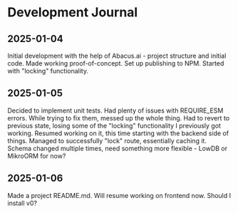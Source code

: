 # Development Journal

## 2025-01-04

Initial development with the help of Abacus.ai - project structure and initial code.
Made working proof-of-concept. Set up publishing to NPM. Started with "locking" functionality.

## 2025-01-05

Decided to implement unit tests. Had plenty of issues with REQUIRE_ESM errors. While trying
to fix them, messed up the whole thing. Had to revert to previous state, losing some of the
"locking" functionality I previously got working.
Resumed working on it, this time starting with the backend side of things. Managed to successfully "lock" route, essentially caching it. Schema changed multiple times, need
something more flexible - LowDB or MikroORM for now?

## 2025-01-06

Made a project README.md. Will resume working on frontend now. Should I install v0?

